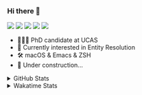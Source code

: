 ### Hi there 👋

[![](https://img.shields.io/badge/-Email-325180?logo=maildotru&logoColor=white&style=flat-square)](mailto:wang@tianshu.me)
[![](https://img.shields.io/badge/-GitHub-black?logo=GitHub&style=flat-square)](https://github.com/tshu-w)
[![](https://img.shields.io/badge/-Telegram-26a5e4?labelColor=fafafa&logo=telegram&style=flat-square)](https://t.me/tshu_w) 
[![](https://img.shields.io/badge/-Twitter-1da1f2?logo=Twitter&logoColor=white&style=flat-square)](https://twitter.com/tshu_w)
[![](https://komarev.com/ghpvc/?username=tshu-w&color=blueviolet&style=flat-square)]()



- 🧑🏻‍🎓 PhD candidate at UCAS
- 🔭 Currently interested in Entity Resolution
- 🛠 macOS & Emacs & ZSH
- 🚧 Under construction...

<details>

<summary>GitHub Stats</summary>

![Tianshu's GitHub stats](https://github-readme-stats.vercel.app/api?username=tshu-w&show_icons=true&theme=buefy&count_private=true)
  
</details>


<details>
  <summary>Wakatime Stats</summary>

  Currently, files accessed by tramp cannot be tracked by wakatime, see https://github.com/wakatime/wakatime-mode/issues/27
  <br>
  
<!--START_SECTION:waka-->
**I'm an Early 🐤** 

```text
🌞 Morning    60 commits     ████░░░░░░░░░░░░░░░░░░░░░   17.91% 
🌆 Daytime    126 commits    █████████░░░░░░░░░░░░░░░░   37.61% 
🌃 Evening    138 commits    ██████████░░░░░░░░░░░░░░░   41.19% 
🌙 Night      11 commits     ░░░░░░░░░░░░░░░░░░░░░░░░░   3.28%

```
📅 **I'm Most Productive on Monday** 

```text
Monday       80 commits     ██████░░░░░░░░░░░░░░░░░░░   23.88% 
Tuesday      48 commits     ███░░░░░░░░░░░░░░░░░░░░░░   14.33% 
Wednesday    41 commits     ███░░░░░░░░░░░░░░░░░░░░░░   12.24% 
Thursday     21 commits     █░░░░░░░░░░░░░░░░░░░░░░░░   6.27% 
Friday       29 commits     ██░░░░░░░░░░░░░░░░░░░░░░░   8.66% 
Saturday     79 commits     ██████░░░░░░░░░░░░░░░░░░░   23.58% 
Sunday       37 commits     ██░░░░░░░░░░░░░░░░░░░░░░░   11.04%

```


📊 **This Week I Spent My Time On** 

```text
💬 Programming Languages: 
sh                       18 hrs 38 mins      █████████████████░░░░░░░░   67.57% 
Org                      5 hrs 49 mins       █████░░░░░░░░░░░░░░░░░░░░   21.13% 
Python                   1 hr 48 mins        █░░░░░░░░░░░░░░░░░░░░░░░░   6.54% 
Emacs Lisp               53 mins             ░░░░░░░░░░░░░░░░░░░░░░░░░   3.22% 
C++                      23 mins             ░░░░░░░░░░░░░░░░░░░░░░░░░   1.44%

🔥 Editors: 
Zsh                      18 hrs 38 mins      █████████████████░░░░░░░░   67.57% 
Emacs                    8 hrs 57 mins       ████████░░░░░░░░░░░░░░░░░   32.43%

🐱‍💻 Projects: 
Terminal                 10 hrs 20 mins      █████████░░░░░░░░░░░░░░░░   37.49% 
Unknown Project          8 hrs 2 mins        ███████░░░░░░░░░░░░░░░░░░   29.12% 
multimodalER             7 hrs 17 mins       ██████░░░░░░░░░░░░░░░░░░░   26.42% 
emacs                    53 mins             ░░░░░░░░░░░░░░░░░░░░░░░░░   3.22% 
dotfiles                 31 mins             ░░░░░░░░░░░░░░░░░░░░░░░░░   1.87%

💻 Operating System: 
Mac                      15 hrs 19 mins      ██████████████░░░░░░░░░░░   55.55% 
Linux                    12 hrs 15 mins      ███████████░░░░░░░░░░░░░░   44.45%

```

**I Mostly Code in Python** 

```text
Python                   5 repos             ███████░░░░░░░░░░░░░░░░░░   27.78% 
JavaScript               3 repos             ████░░░░░░░░░░░░░░░░░░░░░   16.67% 
HTML                     2 repos             ██░░░░░░░░░░░░░░░░░░░░░░░   11.11% 
Emacs Lisp               2 repos             ██░░░░░░░░░░░░░░░░░░░░░░░   11.11% 
TeX                      2 repos             ██░░░░░░░░░░░░░░░░░░░░░░░   11.11%

```



 Last Updated on 28/07/2021
<!--END_SECTION:waka-->
</details>
